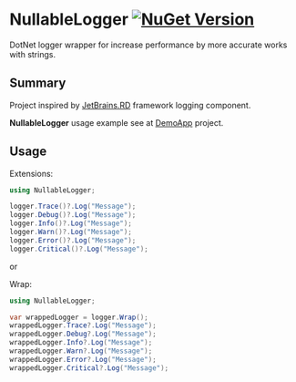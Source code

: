 # NullableLogger [![NuGet Version](http://img.shields.io/nuget/v/NullableLogger.svg?style=flat)](https://www.nuget.org/packages/NullableLogger/)
DotNet logger wrapper for increase performance by more accurate works with strings.

## Summary
Project inspired by [JetBrains.RD](https://github.com/JetBrains/rd/tree/master/rd-net/Lifetimes/Diagnostics) framework logging component.

**NullableLogger** usage example see at [DemoApp](/Demo/DemoApp) project.

## Usage
Extensions:

```c#
using NullableLogger;

logger.Trace()?.Log("Message");
logger.Debug()?.Log("Message");
logger.Info()?.Log("Message");
logger.Warn()?.Log("Message");
logger.Error()?.Log("Message");
logger.Critical()?.Log("Message");
```

or 

Wrap:

```c#
using NullableLogger;

var wrappedLogger = logger.Wrap();
wrappedLogger.Trace?.Log("Message");
wrappedLogger.Debug?.Log("Message");
wrappedLogger.Info?.Log("Message");
wrappedLogger.Warn?.Log("Message");
wrappedLogger.Error?.Log("Message");
wrappedLogger.Critical?.Log("Message");
```
